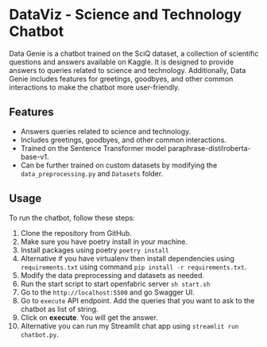 # DataViz - Science and Technology Chatbot

Data Genie is a chatbot trained on the SciQ dataset, a collection of scientific questions and answers available on Kaggle. It is designed to provide answers to queries related to science and technology. Additionally, Data Genie includes features for greetings, goodbyes, and other common interactions to make the chatbot more user-friendly.

## Features

- Answers queries related to science and technology.
- Includes greetings, goodbyes, and other common interactions.
- Trained on the Sentence Transformer model paraphrase-distilroberta-base-v1.
- Can be further trained on custom datasets by modifying the `data_preprocessing.py` and `Datasets` folder.

## Usage

To run the chatbot, follow these steps:

1. Clone the repository from GitHub.
2. Make sure you have poetry install in your machine.
3. Install packages using poetry `poetry install`
4. Alternative if you have virtualenv then install dependencies using `requirements.txt` using command `pip install -r requirements.txt`.
5. Modify the data preprocessing and datasets as needed.
6. Run the start script to start openfabric server `sh start.sh`
7. Go to the `http://localhost:5500` and go Swagger UI.
8. Go to `execute` API endpoint. Add the queries that you want to ask to the chatbot as list of string.
9. Click on **execute**. You will get the answer.
10. Alternative you can run my Streamlit chat app using `streamlit run chatbot.py`.


